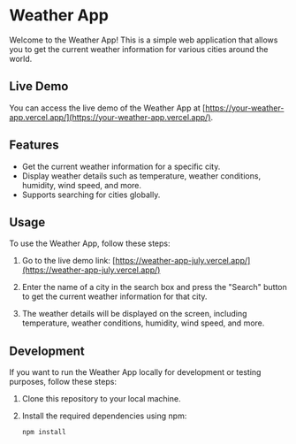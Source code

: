 # Weather App

Welcome to the Weather App! This is a simple web application that allows you to get the current weather information for various cities around the world.

## Live Demo

You can access the live demo of the Weather App at [https://your-weather-app.vercel.app/](https://your-weather-app.vercel.app/).

## Features

- Get the current weather information for a specific city.
- Display weather details such as temperature, weather conditions, humidity, wind speed, and more.
- Supports searching for cities globally.

## Usage

To use the Weather App, follow these steps:

1. Go to the live demo link: [https://weather-app-july.vercel.app/](https://weather-app-july.vercel.app/)

2. Enter the name of a city in the search box and press the "Search" button to get the current weather information for that city.

3. The weather details will be displayed on the screen, including temperature, weather conditions, humidity, wind speed, and more.

## Development

If you want to run the Weather App locally for development or testing purposes, follow these steps:

1. Clone this repository to your local machine.

2. Install the required dependencies using npm:

   ```bash
   npm install
